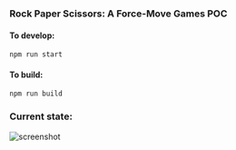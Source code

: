 ### Rock Paper Scissors: A Force-Move Games POC

#### To develop:

`npm run start`

#### To build:

`npm run build`

### Current state:
![screenshot](https://user-images.githubusercontent.com/12832034/39908910-2bd24c40-54a5-11e8-94ea-557dfba99a8f.png "screenshot")